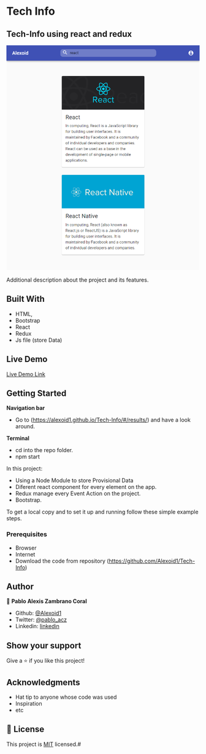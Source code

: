 # Tech Info
## Tech-Info using react and redux





![screenshot](./images/screen.png)

Additional description about the project and its features.

## Built With

- HTML,
- Bootstrap
- React
- Redux
- Js file (store Data)
## Live Demo

[Live Demo Link](https://alexoid1.github.io/Tech-Info/#/results)


## Getting Started

**Navigation bar**
- Go to (https://alexoid1.github.io/Tech-Info/#/results/) and have a look around. 

**Terminal**
- cd into the repo folder. 
- npm start



In this project:
- Using a Node Module to store Provisional Data
- Diferent react component for every element on the app.
- Redux manage every Event Action on the project.
- Bootstrap.


To get a local copy  and to set it up and running follow these simple example steps.

### Prerequisites

- Browser
- Internet
- Download the code from repository (https://github.com/Alexoid1/Tech-Info)


## Author

👤 **Pablo Alexis Zambrano Coral**

- Github: [@Alexoid1](https://github.com/Alexoid1)
- Twitter: [@pablo_acz](https://twitter.com/pablo_acz)
- Linkedin: [linkedin](https://www.linkedin.com/in/pablo-alexis-zambrano-coral-7a614a189/)



## Show your support

Give a ⭐️ if you like this project!

## Acknowledgments

- Hat tip to anyone whose code was used
- Inspiration
- etc

## 📝 License

This project is [MIT](LICENSE) licensed.#
